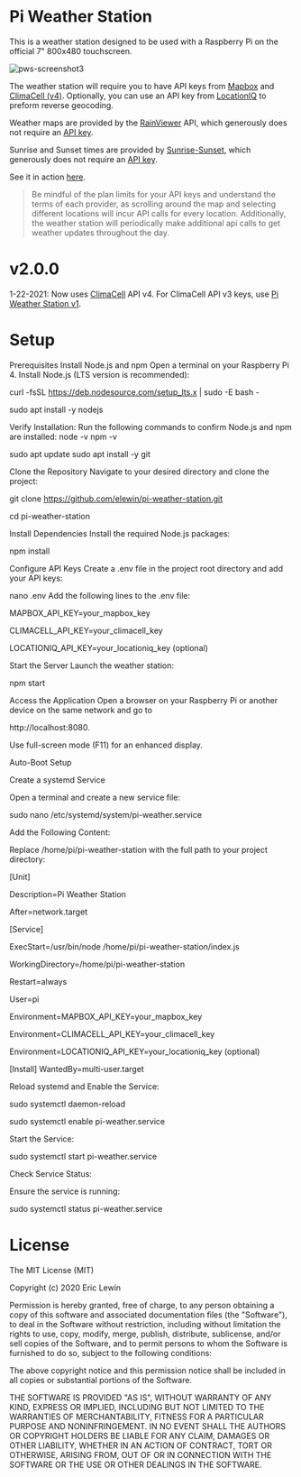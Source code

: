 
# Pi Weather Station

This is a weather station designed to be used with a Raspberry Pi on the official 7" 800x480 touchscreen.

![pws-screenshot3](https://user-images.githubusercontent.com/15202038/91359998-4625bb80-e7bb-11ea-937e-c87eede41f35.JPG)

The weather station will require you to have API keys from [Mapbox](https://www.mapbox.com/) and [ClimaCell (v4)](https://www.climacell.co/). Optionally, you can use an API key from [LocationIQ](https://locationiq.com/) to preform reverse geocoding.

Weather maps are provided by the [RainViewer](https://www.rainviewer.com/) API, which generously does not require an [API key](https://www.rainviewer.com/api.html).

Sunrise and Sunset times are provided by [Sunrise-Sunset](https://sunrise-sunset.org/), which generously does not require an [API key](https://sunrise-sunset.org/api).

See it in action [here](https://www.youtube.com/watch?v=dvM6cyqYSw8).

> Be mindful of the plan limits for your API keys and understand the terms of each provider, as scrolling around the map and selecting different locations will incur API calls for every location. Additionally, the weather station will periodically make additional api calls to get weather updates throughout the day.

# v2.0.0

1-22-2021: Now uses [ClimaCell](https://www.climacell.co/) API v4. For ClimaCell API v3 keys, use [Pi Weather Station v1](https://github.com/elewin/pi-weather-station/releases/tag/v1.0).

# Setup



Prerequisites
Install Node.js and npm
Open a terminal on your Raspberry Pi 4.
Install Node.js (LTS version is recommended):


curl -fsSL https://deb.nodesource.com/setup_lts.x | sudo -E bash -

sudo apt install -y nodejs

Verify Installation:
Run the following commands to confirm Node.js and npm are installed:
node -v
npm -v

sudo apt update
sudo apt install -y git

Clone the Repository
Navigate to your desired directory and clone the project:

git clone https://github.com/elewin/pi-weather-station.git

cd pi-weather-station


Install Dependencies
Install the required Node.js packages:

npm install

Configure API Keys
Create a .env file in the project root directory and add your API keys:

nano .env
Add the following lines to the .env file:


MAPBOX_API_KEY=your_mapbox_key

CLIMACELL_API_KEY=your_climacell_key

LOCATIONIQ_API_KEY=your_locationiq_key (optional)

Start the Server
Launch the weather station:

npm start

Access the Application
Open a browser on your Raspberry Pi or another device on the same network and go to

http://localhost:8080.

Use full-screen mode (F11) for an enhanced display.

Auto-Boot Setup 

Create a systemd Service

Open a terminal and create a new service file:

sudo nano /etc/systemd/system/pi-weather.service

Add the Following Content:

Replace /home/pi/pi-weather-station with the full path to your project directory:


[Unit]

Description=Pi Weather Station

After=network.target

[Service]

ExecStart=/usr/bin/node /home/pi/pi-weather-station/index.js

WorkingDirectory=/home/pi/pi-weather-station

Restart=always

User=pi

Environment=MAPBOX_API_KEY=your_mapbox_key

Environment=CLIMACELL_API_KEY=your_climacell_key

Environment=LOCATIONIQ_API_KEY=your_locationiq_key (optional)

[Install]
WantedBy=multi-user.target

Reload systemd and Enable the Service:


sudo systemctl daemon-reload

sudo systemctl enable pi-weather.service

Start the Service:

sudo systemctl start pi-weather.service

Check Service Status:

Ensure the service is running:

sudo systemctl status pi-weather.service


# License

The MIT License (MIT)

Copyright (c) 2020 Eric Lewin

Permission is hereby granted, free of charge, to any person obtaining a copy of this software and associated documentation files (the "Software"), to deal in the Software without restriction, including without limitation the rights to use, copy, modify, merge, publish, distribute, sublicense, and/or sell copies of the Software, and to permit persons to whom the Software is furnished to do so, subject to the following conditions:

The above copyright notice and this permission notice shall be included in all copies or substantial portions of the Software.

THE SOFTWARE IS PROVIDED "AS IS", WITHOUT WARRANTY OF ANY KIND, EXPRESS OR IMPLIED, INCLUDING BUT NOT LIMITED TO THE WARRANTIES OF MERCHANTABILITY, FITNESS FOR A PARTICULAR PURPOSE AND NONINFRINGEMENT. IN NO EVENT SHALL THE AUTHORS OR COPYRIGHT HOLDERS BE LIABLE FOR ANY CLAIM, DAMAGES OR OTHER LIABILITY, WHETHER IN AN ACTION OF CONTRACT, TORT OR OTHERWISE, ARISING FROM, OUT OF OR IN CONNECTION WITH THE SOFTWARE OR THE USE OR OTHER DEALINGS IN THE SOFTWARE.
